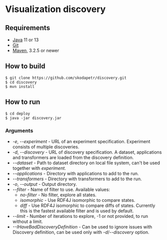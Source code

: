 # Visualization discovery

## Requirements
- [Java] 11 or 13
- [Git]
- [Maven], 3.2.5 or newer

## How to build
```
$ git clone https://github.com/skodapetr/discovery.git
$ cd discovery
$ mvn install
```

## How to run 
```
$ cd deploy
$ java -jar discovery.jar
```

### Arguments
- *-e*, *--experiment* - URL of an experiment specification. Experiment
   consists of multiple discoveries.
- *-d*, *--discovery* - URL of discovery specification. A dataset, 
    applications and transformers are loaded from the discovery definition.
- *--dataset* - Path to dataset directory on local file system, 
    can't be used together with *experiment*.
- *--applications* - Directory with applications to add to the run.
- *--transformers* - Directory with transformers to add to the run.
- *-o*, *--output* - Output directory. 
- *--filter* - Name of filter to use. Available values:
    - *no-filter* - No filter, explore all states. 
    - *isomorphic* - Use RDF4J isomorphic to compare states. 
    - *diff* -  Use RDF4J isomorphic to compare diffs of states.
        Currently this is the fastest available filter and is used by default.
- *--limit* - Number of iterations to explore, -1 or not provided, to 
    run without a limit. 
- *--IHaveBadDiscoveryDefinition* - Can be used to ignore issues with Discovery 
    definition, can be used only with *-d*/*--discovery* option.

[Java]: <http://www.oracle.com/technetwork/java/javase/downloads/index.html>
[Git]: <https://git-scm.com/>
[Maven]: <https://maven.apache.org/>
